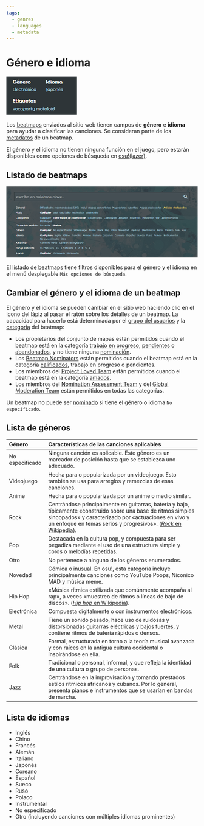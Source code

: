 ```yaml
---
tags:
  - genres
  - languages
  - metadata
---
```


# Género e idioma

![Una captura de pantalla del género, el idioma y las etiquetas en una página de beatmap](img/beatmap-info-ES.png "El género y el idioma se indican en la página del beatmap.")

Los [beatmaps](/wiki/Beatmap) enviados al sitio web tienen campos de **género** e **idioma** para ayudar a clasificar las canciones. Se consideran parte de los [metadatos](/wiki/Client/Beatmap_editor/Song_setup#song-and-map-metadata) de un beatmap.

El género y el idioma no tienen ninguna función en el juego, pero estarán disponibles como opciones de búsqueda en [osu!(lazer)](/wiki/Client/Release_stream/Lazer).

## Listado de beatmaps

![Los filtros disponibles en el listado de beatmaps](img/beatmap-listing-ES.png)

El [listado de beatmaps](https://osu.ppy.sh/beatmapsets) tiene filtros disponibles para el género y el idioma en el menú desplegable `Más opciones de búsqueda`.

## Cambiar el género y el idioma de un beatmap

El género y el idioma se pueden cambiar en el sitio web haciendo clic en el icono del lápiz al pasar el ratón sobre los detalles de un beatmap. La capacidad para hacerlo está determinada por el [grupo del usuarios](/wiki/People/User_group) y la [categoría](/wiki/Beatmap/Category#categorias-presentes) del beatmap:

- Los propietarios del conjunto de mapas están permitidos cuando el beatmap está en la categoría [trabajo en progreso](/wiki/Beatmap/Category#wip-and-pending), [pendientes](/wiki/Beatmap/Category#wip-and-pending) o [abandonados](/wiki/Beatmap/Category#graveyard), y no tiene ninguna [nominación](/wiki/Beatmap_ranking_procedure#nominations).
- Los [Beatmap Nominators](/wiki/People/Beatmap_Nominators) están permitidos cuando el beatmap está en la categoría [calificados](/wiki/Beatmap/Category#qualified), trabajo en progreso o pendientes.
- Los miembros del [Project Loved Team](/wiki/People/Project_Loved_Team) están permitidos cuando el beatmap está en la categoría [amados](/wiki/Beatmap/Category#loved).
- Los miembros del [Nomination Assessment Team](/wiki/People/Nomination_Assessment_Team) y del [Global Moderation Team](/wiki/People/Global_Moderation_Team) están permitidos en todas las categorías.

Un beatmap no puede ser [nominado](/wiki/Beatmap_ranking_procedure#nominations) si tiene el género o idioma `No especificado`.

## Lista de géneros

| Género | Características de las canciones aplicables |
| :-- | :-- |
| No especificado | Ninguna canción es aplicable. Este género es un marcador de posición hasta que se establezca uno adecuado. |
| Videojuego | Hecha para o popularizada por un videojuego. Esto también se usa para arreglos y remezclas de esas canciones. |
| Anime | Hecha para o popularizada por un anime o medio similar. |
| Rock | Centrándose principalmente en guitarras, batería y bajo, típicamente «construido sobre una base de ritmos simples sincopados» y caracterizado por «actuaciones en vivo y un enfoque en temas serios y progresivos». ([*Rock* en Wikipedia](https://es.wikipedia.org/wiki/Rock#Características)). |
| Pop | Destacada en la cultura pop, y compuesta para ser pegadiza mediante el uso de una estructura simple y coros o melodías repetidas. |
| Otro | No pertenece a ninguno de los géneros enumerados. |
| Novedad | Cómica o inusual. En osu!, esta categoría incluye principalmente canciones como YouTube Poops, Niconico MAD y música meme. |
| Hip Hop | «Música rítmica estilizada que comúnmente acompaña al rap», a veces «muestreo de ritmos o líneas de bajo de discos». ([*Hip hop* en Wikipedia](https://es.wikipedia.org/wiki/Hip_hop)). |
| Electrónica | Compuesta digitalmente o con instrumentos electrónicos. |
| Metal | Tiene un sonido pesado, hace uso de ruidosas y distorsionadas guitarras eléctricas y bajos fuertes, y contiene ritmos de batería rápidos o densos. |
| Clásica | Formal, estructurada en torno a la teoría musical avanzada y con raíces en la antigua cultura occidental o inspirándose en ella. |
| Folk | Tradicional o personal, informal, y que refleja la identidad de una cultura o grupo de personas. |
| Jazz | Centrándose en la improvisación y tomando prestados estilos rítmicos africanos y cubanos. Por lo general, presenta pianos e instrumentos que se usarían en bandas de marcha. |

## Lista de idiomas

- Inglés
- Chino
- Francés
- Alemán
- Italiano
- Japonés
- Coreano
- Español
- Sueco
- Ruso
- Polaco
- Instrumental
- No especificado
- Otro (incluyendo canciones con múltiples idiomas prominentes)
